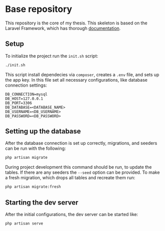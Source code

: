 # Base repository

This repository is the core of my thesis. 
This skeleton is based on the Laravel Framework, which has thorough [documentation](https://laravel.com).

## Setup

To initialize the project run the `init.sh` script:
```bash
./init.sh
```
This script install dependecies via `composer`, creates a `.env` file, and sets up the app key.
In this file set all necessary configurations, like database connection settings:
```
DB_CONNECTION=mysql
DB_HOST=127.0.0.1
DB_PORT=3306
DB_DATABASE=<DATABASE_NAME>
DB_USERNAME=<DB_USERNAME>
DB_PASSWORD=<DB_PASSWORD>
```
## Setting up the database
After the database connection is set up correctly, migrations, and seeders can be run with the following:
```bash
php artisan migrate
```
During project development this command should be run, to update the tables.
If there are any seeders the `--seed` option can be provided.
To make a fresh migration, which drops all tables and recreate them run:
```bash
php artisan migrate:fresh
```

## Starting the dev server
After the initial configurations, the dev server can be started like:
```bash
php artisan serve
```



